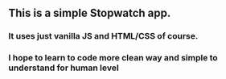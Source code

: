 ## This is a simple Stopwatch app.
### It uses just vanilla JS and HTML/CSS of course.
### I hope to learn to code more clean way and simple to understand for human level